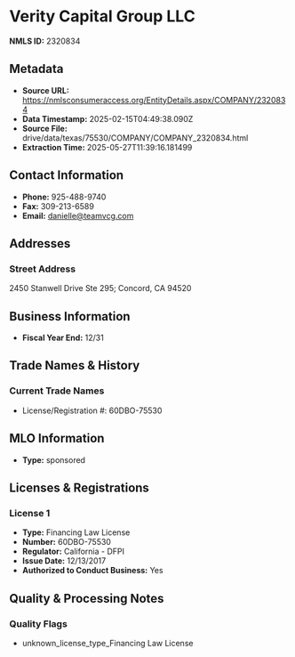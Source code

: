 # Verity Capital Group LLC

**NMLS ID:** 2320834

## Metadata
- **Source URL:** https://nmlsconsumeraccess.org/EntityDetails.aspx/COMPANY/2320834
- **Data Timestamp:** 2025-02-15T04:49:38.090Z
- **Source File:** drive/data/texas/75530/COMPANY/COMPANY_2320834.html
- **Extraction Time:** 2025-05-27T11:39:16.181499

## Contact Information
- **Phone:** 925-488-9740
- **Fax:** 309-213-6589
- **Email:** danielle@teamvcg.com

## Addresses
### Street Address
2450 Stanwell Drive Ste 295; Concord, CA 94520

## Business Information
- **Fiscal Year End:** 12/31

## Trade Names & History
### Current Trade Names
- License/Registration #: 60DBO-75530

## MLO Information
- **Type:** sponsored

## Licenses & Registrations

### License 1
- **Type:** Financing Law License
- **Number:** 60DBO-75530
- **Regulator:** California - DFPI
- **Issue Date:** 12/13/2017
- **Authorized to Conduct Business:** Yes

## Quality & Processing Notes
### Quality Flags
- unknown_license_type_Financing Law License
